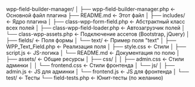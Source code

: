 wpp-field-builder-manager/
│
├── wpp-field-builder-manager.php     ← Основной файл плагина
├── README.md                         ← Этот файл
│
├── includes/                         ← Ядро плагина
│   ├── class-wpp-form-field.php      ← Абстрактный класс всех полей
│   ├── class-wpp-field-loader.php    ← Автозагрузчик полей
│   └── class-wpp-assets.php          ← Подключение ассетов (Bootstrap, jQuery)
│
├── fields/                           ← Поля формы
│   └── text/                         ← Пример поля "text"
│       ├── WPP_Text_Field.php        ← Реализация поля
│       ├── style.css                 ← Стили
│       ├── script.js                 ← JS-логика
│       └── README.md                 ← Документация по полю
│
├── assets/                           ← Общие ресурсы
│   ├── css/
│   │   ├── admin.css                 ← Стили админки
│   │   └── frontend.css              ← Стили фронтенда
│   └── js/
│       ├── admin.js                  ← JS для админки
│       └── frontend.js               ← JS для фронтенда
│
└── test/                             ← Тесты
└── field-tests.php               ← Юнит-тесты (по желанию)